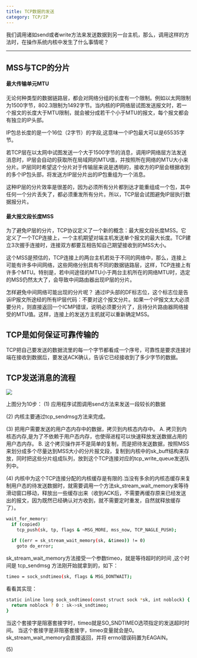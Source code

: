 ```yaml
---
title: TCP数据的发送
category: TCP/IP
---
```


我们调用诸如send或者write方法来发送数据到另一台主机，那么，调用这样的方法时，在操作系统内核中发生了什么事情呢？

<!--more-->

---

## MSS与TCP的分片

#### 最大传输单元MTU
无论何种类型的数据链路层，都会对网络分组的长度有一个限制。例如以太网限制为1500字节，802.3限制为1492字节。当内核的IP网络层试图发送报文时，若一个报文的长度大于MTU限制，就会被分成若干个小于MTU的报文，每个报文都会有独立的IP头部。

IP包总长度的是一个16位（2字节）的字段,这意味一个IP包最大可以是65535字节。

若TCP层在以太网中试图发送一个大于1500字节的消息，调用IP网络层方法发送消息时，IP层会自动的获取所在局域网的MTU值，并按照所在网络的MTU大小来分片。IP层同时希望这个分片对于传输层来说是透明的，接收方的IP层会根据收到的多个IP包头部，将发送方IP层分片出的IP包重组为一个消息。

这种IP层的分片效率是很差的，因为必须所有分片都到达才能重组成一个包，其中任何一个分片丢失了，都必须重发所有分片。所以，TCP层会试图避免IP层执行数据报分片。

#### 最大报文段长度MSS
为了避免IP层的分片，TCP协议定义了一个新的概念：最大报文段长度MSS。它定义了一个TCP连接上，一个主机期望对端主机发送单个报文的最大长度。TCP建立3次握手连接时，连接双方都要互相告知自己期望接收到的MSS大小。

这个MSS是预估的，TCP连接上的两台主机若处于不同的网络中，那么，连接上可能有许多中间网络，这些网络分别具有不同的数据链路层，这样，TCP连接上有许多个MTU。特别是，若中间途径的MTU小于两台主机所在的网络MTU时，选定的MSS仍然太大了，会导致中间路由器出现IP层的分片。

怎样避免中间网络可能出现的分片呢？
通过IP头部的DF标志位，这个标志位是告诉IP报文所途经的所有IP层代码：不要对这个报文分片。如果一个IP报文太大必须要分片，则直接返回一个ICMP错误，说明必须要分片了，且待分片路由器网络接受的MTU值。这样，连接上的发送方主机就可以重新确定MSS。



## TCP是如何保证可靠传输的
TCP把自己要发送的数据流里的每一个字节都看成一个序号，可靠性是要求连接对端在接收到数据后，要发送ACK确认，告诉它已经接收到了多少字节的数据。


## TCP发送消息的流程

<img src="http://img.blog.csdn.net/20170521220516677">

上图分为10步：
(1) 应用程序试图调用send方法来发送一段较长的数据

(2) 内核主要通过tcp_sendmsg方法来完成。

(3) 把用户需要发送的用户态内存中的数据，拷贝到内核态内存中。
A. 拷贝到内核态内存,是为了不依赖于用户态内存，也使得进程可以快速释放发送数据占用的用户态内存。
B. 这个拷贝操作并不是简单的复制，而是把待发送数据，按照MSS来划分成多个尽量达到MSS大小的分片报文段，复制到内核中的sk_buff结构来存放，同时把这些分片组成队列，放到这个TCP连接对应的tcp_write_queue发送队列中。

(4) 内核中为这个TCP连接分配的内核缓存是有限的.当没有多余的内核态缓存来复制用户态的待发送数据时，就需要调用一个方法sk_stream_wait_memory来等待滑动窗口移动，释放出一些缓存出来（收到ACK后，不需要再缓存原来已经发送出的报文，因为既然已经确认对方收到，就不需要定时重发，自然就释放缓存了）。
```bash
wait_for_memory:  
  if (copied)  
    tcp_push(sk, tp, flags & ~MSG_MORE, mss_now, TCP_NAGLE_PUSH);
    
  if ((err = sk_stream_wait_memory(sk, &timeo)) != 0)  
    goto do_error;  
```
sk_stream_wait_memory方法接受一个参数timeo，就是等待超时的时间 ,这个时间是 tcp_sendmsg 方法刚开始就拿到的，如下：
```bash
timeo = sock_sndtimeo(sk, flags & MSG_DONTWAIT);
```
看看其实现：
```bash
static inline long sock_sndtimeo(const struct sock *sk, int noblock) {  
  return noblock ? 0 : sk->sk_sndtimeo;  
}
```
当这个套接字是阻塞套接字时，timeo就是SO_SNDTIMEO选项指定的发送超时时间。
当这个套接字是非阻塞套接字，timeo变量就会是0。
sk_stream_wait_memory会直接返回，并将 errno错误码置为EAGAIN。


(5) 


